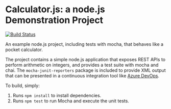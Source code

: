 Calculator.js: a node.js Demonstration Project
==============================================

[![Build Status](https://dev.azure.com/deividkelven1/Integrating%20External%20Source%20Control%20with%20Azure%20Pipelines/_apis/build/status/deivid123-skcet.calculator?branchName=master)](https://dev.azure.com/deividkelven1/Integrating%20External%20Source%20Control%20with%20Azure%20Pipelines/_build/latest?definitionId=42&branchName=master)

An example node.js project, including tests with mocha, that behaves like
a pocket calculator.

The project contains a simple node.js application that exposes REST APIs
to perform arithmetic on integers, and provides a test suite with mocha
and chai.  The `mocha-junit-reporters` package is included to provide XML
output that can be presented in a continuous integration tool like
[Azure DevOps](https://azure.com/devops).

To build, simply:

1. Runs `npm install` to install dependencies.
2. Runs `npm test` to run Mocha and execute the unit tests.

